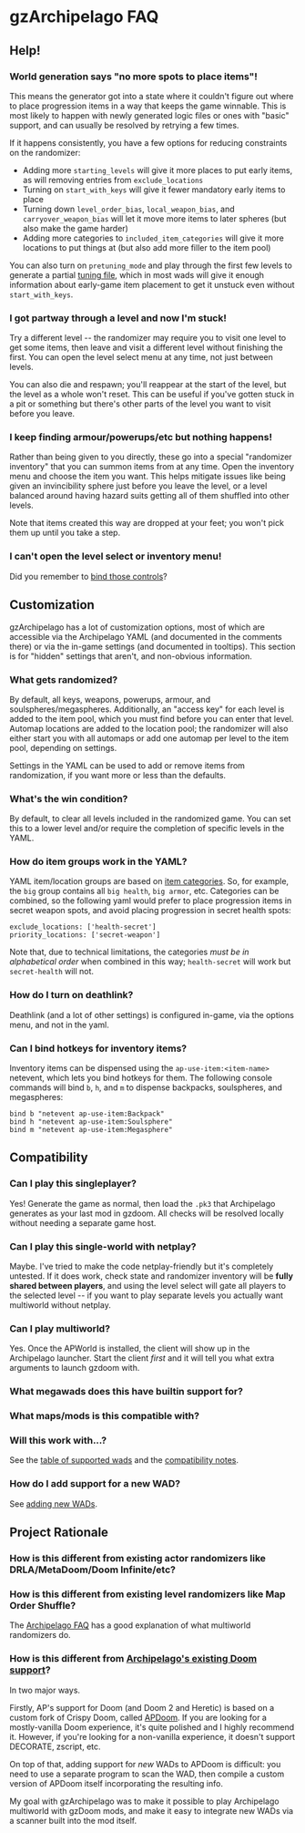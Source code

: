 # gzArchipelago FAQ

## Help!

### World generation says "no more spots to place items"!

This means the generator got into a state where it couldn't figure out where to
place progression items in a way that keeps the game winnable. This is most
likely to happen with newly generated logic files or ones with "basic" support,
and can usually be resolved by retrying a few times.

If it happens consistently, you have a few options for reducing constraints on
the randomizer:
- Adding more `starting_levels` will give it more places to put early items, as
  will removing entries from `exclude_locations`
- Turning on `start_with_keys` will give it fewer mandatory early items to place
- Turning down `level_order_bias`, `local_weapon_bias`, and `carryover_weapon_bias`
  will let it move more items to later spheres (but also make the game harder)
- Adding more categories to `included_item_categories` will give it more locations
  to put things at (but also add more filler to the item pool)

You can also turn on `pretuning_mode` and play through the first few levels to
generate a partial [tuning file](./new-wads.md), which in most wads will give it
enough information about early-game item placement to get it unstuck even
without `start_with_keys`.

### I got partway through a level and now I'm stuck!

Try a different level -- the randomizer may require you to visit one level to get
some items, then leave and visit a different level without finishing the first.
You can open the level select menu at any time, not just between levels.

You can also die and respawn; you'll reappear at the start of the level, but the
level as a whole won't reset. This can be useful if you've gotten stuck in a pit
or something but there's other parts of the level you want to visit before you
leave.

### I keep finding armour/powerups/etc but nothing happens!

Rather than being given to you directly, these go into a special "randomizer
inventory" that you can summon items from at any time. Open the inventory menu
and choose the item you want. This helps mitigate issues like being given an
invincibility sphere just before you leave the level, or a level balanced around
having hazard suits getting all of them shuffled into other levels.

Note that items created this way are dropped at your feet; you won't pick them
up until you take a step.

### I can't open the level select or inventory menu!

Did you remember to [bind those controls](./setup.md)?


## Customization

gzArchipelago has a lot of customization options, most of which are accessible
via the Archipelago YAML (and documented in the comments there) or via the in-game
settings (and documented in tooltips). This section is for "hidden" settings that
aren't, and non-obvious information.

### What gets randomized?

By default, all keys, weapons, powerups, armour, and soulspheres/megaspheres.
Additionally, an "access key" for each level is added to the item pool, which
you must find before you can enter that level. Automap locations are added to
the location pool; the randomizer will also either start you with all automaps
or add one automap per level to the item pool, depending on settings.

Settings in the YAML can be used to add or remove items from randomization, if
you want more or less than the defaults.

### What's the win condition?

By default, to clear all levels included in the randomized game. You can set
this to a lower level and/or require the completion of specific levels in the
YAML.

### How do item groups work in the YAML?

YAML item/location groups are based on [item categories](./glossary.md#item-categories).
So, for example, the `big` group contains all `big health`, `big armor`, etc.
Categories can be combined, so the following yaml would prefer to place progression
items in secret weapon spots, and avoid placing progression in secret health spots:

    exclude_locations: ['health-secret']
    priority_locations: ['secret-weapon']

Note that, due to technical limitations, the categories *must be in alphabetical
order* when combined in this way; `health-secret` will work but `secret-health`
will not.

### How do I turn on deathlink?

Deathlink (and a lot of other settings) is configured in-game, via the options
menu, and not in the yaml.

### Can I bind hotkeys for inventory items?

Inventory items can be dispensed using the `ap-use-item:<item-name>` netevent,
which lets you bind hotkeys for them. The following console commands will bind
`b`, `h`, and `m` to dispense backpacks, soulspheres, and megaspheres:

    bind b "netevent ap-use-item:Backpack"
    bind h "netevent ap-use-item:Soulsphere"
    bind m "netevent ap-use-item:Megasphere"


## Compatibility

### Can I play this singleplayer?

Yes! Generate the game as normal, then load the `.pk3` that Archipelago generates
as your last mod in gzdoom. All checks will be resolved locally without needing
a separate game host.

### Can I play this single-world with netplay?

Maybe. I've tried to make the code netplay-friendly but it's completely untested.
If it does work, check state and randomizer inventory will be
**fully shared between players**, and using the level select will gate all players
to the selected level -- if you want to play separate levels you actually want
multiworld without netplay.

### Can I play multiworld?

Yes. Once the APWorld is installed, the client will show up in the Archipelago
launcher. Start the client *first* and it will tell you what extra arguments
to launch gzdoom with.

### What megawads does this have builtin support for?
### What maps/mods is this compatible with?
### Will this work with...?

See the [table of supported wads](./support-table.md) and the
[compatibility notes](./compatibility.md).

### How do I add support for a new WAD?

See [adding new WADs](./new-wads.md).


## Project Rationale

### How is this different from existing actor randomizers like DRLA/MetaDoom/Doom Infinite/etc?
### How is this different from existing level randomizers like Map Order Shuffle?

The [Archipelago FAQ](https://archipelago.gg/faq/en/#what-is-a-multiworld) has
a good explanation of what multiworld randomizers do.

### How is this different from [Archipelago's existing Doom support](https://archipelago.gg/games/DOOM%201993/info/en)?

In two major ways.

Firstly, AP's support for Doom (and Doom 2 and Heretic) is based on a custom fork
of Crispy Doom, called [APDoom](https://github.com/Daivuk/apdoom). If you are looking
for a mostly-vanilla Doom experience, it's quite polished and I highly recommend it.
However, if you're looking for a non-vanilla experience, it doesn't support DECORATE,
zscript, etc.

On top of that, adding support for *new* WADs to APDoom is difficult: you need to
use a separate program to scan the WAD, then compile a custom version of APDoom
itself incorporating the resulting info.

My goal with gzArchipelago was to make it possible to play Archipelago multiworld
with gzDoom mods, and make it easy to integrate new WADs via a scanner built into
the mod itself.


